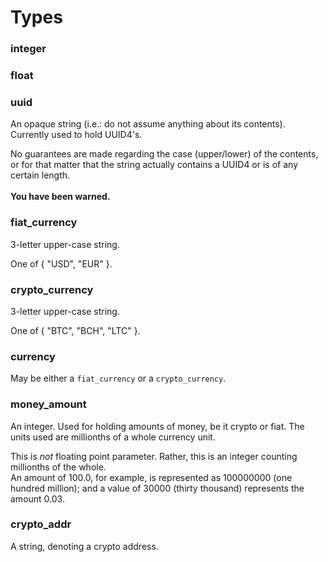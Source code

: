 # Types #

### integer ###

### float ###

### uuid ###

An opaque string (i.e.: do not assume anything about its contents). Currently used to hold UUID4's.

<aside class="warning">
No guarantees are made regarding the case (upper/lower) of the contents, or for that matter that the string actually contains a UUID4 or is of any certain length.<br/>
<br/>
<b>You have been warned.</b>
</aside>

### fiat_currency ###

3-letter upper-case string.

One of { "USD", "EUR" }.

### crypto_currency ###

3-letter upper-case string.

One of { "BTC", "BCH", "LTC" }.

### currency ###

May be either a `fiat_currency` or a `crypto_currency`.

### money_amount ###

An integer. Used for holding amounts of money, be it crypto or fiat. The units used are millionths of a whole currency unit.

<aside class="notice">
This is <i>not</i> floating point parameter. Rather, this is an integer counting millionths of the whole.<br>
An amount of 100.0, for example, is represented as 100000000 (one hundred million); and a value of 30000 (thirty thousand) represents the amount 0.03.
</aside>

### crypto_addr ###

A string, denoting a crypto address.
